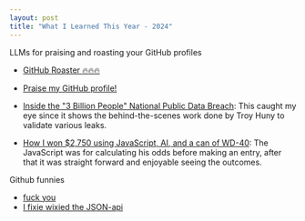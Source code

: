 ```yaml
---
layout: post
title: "What I Learned This Year - 2024"
---
```


LLMs for praising and roasting your GitHub profiles
* [GitHub Roaster 🔥🔥🔥](https://github-roast.pages.dev/)
* [Praise my GitHub profile!](https://praise-me.fly.dev/)

* [Inside the "3 Billion People" National Public Data Breach](https://www.troyhunt.com/inside-the-3-billion-people-national-public-data-breach/): This caught my eye since it shows the behind-the-scenes work done by Troy Huny to validate various leaks.

* [How I won $2,750 using JavaScript, AI, and a can of WD-40](https://davekiss.com/blog/how-i-won-2750-using-javascript-ai-and-a-can-of-wd-40): The JavaScript was for calculating his odds before making an entry, after that it was straight forward and enjoyable seeing the outcomes.

Github funnies
* [fuck you](https://github.com/pzoj/pzoj-contest/pull/1#issuecomment-2283067326)
* [I fixie wixied the JSON-api](https://github.com/Xerasin/GCinemaCraftDownloader/issues/1#issue-310568285)